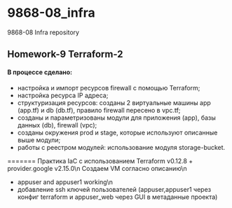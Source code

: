 
# 9868-08_infra
9868-08 Infra repository

## Homework-9 Terraform-2

#### В процессе сделано:

- настройка и импорт ресурсов firewall с помощью Terraform;
- настройка ресурса IP адреса;
- структуризация ресурсов: созданы 2 виртуальные машины app (app.tf) и db (db.tf), правило firewall пересено в vpc.tf;
- созданы и параметризованы модули для приложения (app), базы данных (db), firewall (vpc);
- созданы окружения  prod и stage, которые используют описанные выше модули;
- работы с реестром модулей: использование модуля storage-bucket.



=======
Практика IaC c использованием Terraform v0.12.8 + provider.google v2.15.0\n
Создаем VM согласно описанию\n
* appuser and appuser1 working\n
* добавление ssh ключей пользователей (appuser,appuser1 через конфиг terraform и appuser_web через GUI в метаданные проекта)

